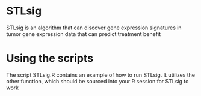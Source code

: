 # STLsig
STLsig is an algorithm that can discover gene expression signatures in tumor gene expression data that can predict treatment benefit

# Using the scripts 
The script STLsig.R contains an example of how to run STLsig. It utilizes the other function, which should be sourced into your R session for STLsig to work 
